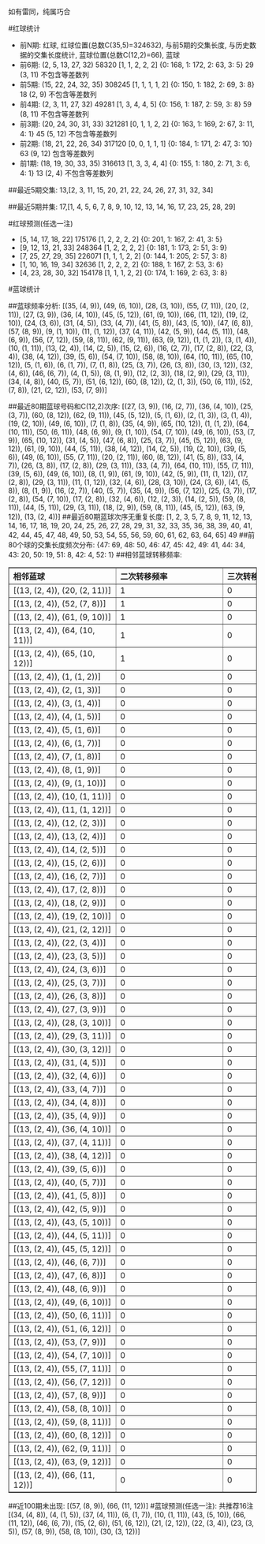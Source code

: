 <!-- 
.. title: 大乐透10014期(2010-02-01)数据分析报告
.. slug: dlott-10014-2010-02-01-report
.. date: 2010-02-02 08:00:00 UTC+08:00
.. tags: Lottery
.. link: 
.. description: 
.. type: text
-->

如有雷同，纯属巧合

<!-- TEASER_END-->

#红球统计

- 前N期: 红球, 红球位置(总数C(35,5)=324632), 与前5期的交集长度, 与历史数据的交集长度统计, 蓝球位置(总数C(12,2)=66), 蓝球
- 前6期: (2, 5, 13, 27, 32) 58320 [1, 1, 2, 2, 2] {0: 168, 1: 172, 2: 63, 3: 5} 29 (3, 11) 不包含等差数列
- 前5期: (15, 22, 24, 32, 35) 308245 [1, 1, 1, 1, 2] {0: 150, 1: 182, 2: 69, 3: 8} 18 (2, 9) 不包含等差数列
- 前4期: (2, 3, 11, 27, 32) 49281 [1, 3, 4, 4, 5] {0: 156, 1: 187, 2: 59, 3: 8} 59 (8, 11) 不包含等差数列
- 前3期: (20, 24, 30, 31, 33) 321281 [0, 1, 1, 2, 2] {0: 163, 1: 169, 2: 67, 3: 11, 4: 1} 45 (5, 12) 不包含等差数列
- 前2期: (18, 21, 22, 26, 34) 317120 [0, 0, 1, 1, 1] {0: 184, 1: 171, 2: 47, 3: 10} 63 (9, 12) 包含等差数列
- 前1期: (18, 19, 30, 33, 35) 316613 [1, 3, 3, 4, 4] {0: 155, 1: 180, 2: 71, 3: 6, 4: 1} 13 (2, 4) 不包含等差数列

##最近5期交集:
13,[2, 3, 11, 15, 20, 21, 22, 24, 26, 27, 31, 32, 34]

##最近5期并集:
17,[1, 4, 5, 6, 7, 8, 9, 10, 12, 13, 14, 16, 17, 23, 25, 28, 29]

#红球预测(任选一注)

- [5, 14, 17, 18, 22] 175176 [1, 2, 2, 2, 2] {0: 201, 1: 167, 2: 41, 3: 5}
- [9, 12, 13, 21, 33] 248364 [1, 2, 2, 2, 2] {0: 181, 1: 173, 2: 51, 3: 9}
- [7, 25, 27, 29, 35] 226071 [1, 1, 1, 2, 2] {0: 144, 1: 205, 2: 57, 3: 8}
- [1, 10, 16, 19, 34] 32636 [1, 2, 2, 2, 2] {0: 188, 1: 167, 2: 53, 3: 6}
- [4, 23, 28, 30, 32] 154178 [1, 1, 1, 2, 2] {0: 174, 1: 169, 2: 63, 3: 8}

#蓝球统计

##蓝球频率分析:
[(35, (4, 9)), (49, (6, 10)), (28, (3, 10)), (55, (7, 11)), (20, (2, 11)), (27, (3, 9)), (36, (4, 10)), (45, (5, 12)), (61, (9, 10)), (66, (11, 12)), (19, (2, 10)), (24, (3, 6)), (31, (4, 5)), (33, (4, 7)), (41, (5, 8)), (43, (5, 10)), (47, (6, 8)), (57, (8, 9)), (9, (1, 10)), (11, (1, 12)), (37, (4, 11)), (42, (5, 9)), (44, (5, 11)), (48, (6, 9)), (56, (7, 12)), (59, (8, 11)), (62, (9, 11)), (63, (9, 12)), (1, (1, 2)), (3, (1, 4)), (10, (1, 11)), (13, (2, 4)), (14, (2, 5)), (15, (2, 6)), (16, (2, 7)), (17, (2, 8)), (22, (3, 4)), (38, (4, 12)), (39, (5, 6)), (54, (7, 10)), (58, (8, 10)), (64, (10, 11)), (65, (10, 12)), (5, (1, 6)), (6, (1, 7)), (7, (1, 8)), (25, (3, 7)), (26, (3, 8)), (30, (3, 12)), (32, (4, 6)), (46, (6, 7)), (4, (1, 5)), (8, (1, 9)), (12, (2, 3)), (18, (2, 9)), (29, (3, 11)), (34, (4, 8)), (40, (5, 7)), (51, (6, 12)), (60, (8, 12)), (2, (1, 3)), (50, (6, 11)), (52, (7, 8)), (21, (2, 12)), (53, (7, 9))]

##最近80期蓝球号码和C(12,2)次序:
[(27, (3, 9)), (16, (2, 7)), (36, (4, 10)), (25, (3, 7)), (60, (8, 12)), (62, (9, 11)), (45, (5, 12)), (5, (1, 6)), (2, (1, 3)), (3, (1, 4)), (19, (2, 10)), (49, (6, 10)), (7, (1, 8)), (35, (4, 9)), (65, (10, 12)), (1, (1, 2)), (64, (10, 11)), (50, (6, 11)), (48, (6, 9)), (9, (1, 10)), (54, (7, 10)), (49, (6, 10)), (53, (7, 9)), (65, (10, 12)), (31, (4, 5)), (47, (6, 8)), (25, (3, 7)), (45, (5, 12)), (63, (9, 12)), (61, (9, 10)), (44, (5, 11)), (38, (4, 12)), (14, (2, 5)), (19, (2, 10)), (39, (5, 6)), (49, (6, 10)), (55, (7, 11)), (20, (2, 11)), (60, (8, 12)), (41, (5, 8)), (33, (4, 7)), (26, (3, 8)), (17, (2, 8)), (29, (3, 11)), (33, (4, 7)), (64, (10, 11)), (55, (7, 11)), (39, (5, 6)), (49, (6, 10)), (8, (1, 9)), (61, (9, 10)), (42, (5, 9)), (11, (1, 12)), (17, (2, 8)), (29, (3, 11)), (11, (1, 12)), (32, (4, 6)), (28, (3, 10)), (24, (3, 6)), (41, (5, 8)), (8, (1, 9)), (16, (2, 7)), (40, (5, 7)), (35, (4, 9)), (56, (7, 12)), (25, (3, 7)), (17, (2, 8)), (54, (7, 10)), (17, (2, 8)), (32, (4, 6)), (12, (2, 3)), (14, (2, 5)), (59, (8, 11)), (44, (5, 11)), (29, (3, 11)), (18, (2, 9)), (59, (8, 11)), (45, (5, 12)), (63, (9, 12)), (13, (2, 4))]
##最近80期蓝球次序无重复长度:
[1, 2, 3, 5, 7, 8, 9, 11, 12, 13, 14, 16, 17, 18, 19, 20, 24, 25, 26, 27, 28, 29, 31, 32, 33, 35, 36, 38, 39, 40, 41, 42, 44, 45, 47, 48, 49, 50, 53, 54, 55, 56, 59, 60, 61, 62, 63, 64, 65] 49
##前80个球的交集长度频次分布:
{47: 69, 48: 50, 46: 47, 45: 42, 49: 41, 44: 34, 43: 20, 50: 19, 51: 8, 42: 4, 52: 1}
##相邻蓝球转移频率:
<table border="1" class="table table-striped dataframe">
  <thead>
    <tr style="text-align: left;">
      <th style="min-width: 200px;">相邻蓝球</th>
      <th style="min-width: 200px;">二次转移频率</th>
      <th style="min-width: 200px;">三次转移频率</th>
    </tr>
  </thead>
  <tbody>
    <tr>
      <td>  [(13, (2, 4)), (20, (2, 11))]</td>
      <td> 1</td>
      <td> 0</td>
    </tr>
    <tr>
      <td>   [(13, (2, 4)), (52, (7, 8))]</td>
      <td> 1</td>
      <td> 0</td>
    </tr>
    <tr>
      <td>  [(13, (2, 4)), (61, (9, 10))]</td>
      <td> 1</td>
      <td> 0</td>
    </tr>
    <tr>
      <td> [(13, (2, 4)), (64, (10, 11))]</td>
      <td> 1</td>
      <td> 0</td>
    </tr>
    <tr>
      <td> [(13, (2, 4)), (65, (10, 12))]</td>
      <td> 1</td>
      <td> 0</td>
    </tr>
    <tr>
      <td>    [(13, (2, 4)), (1, (1, 2))]</td>
      <td> 0</td>
      <td> 0</td>
    </tr>
    <tr>
      <td>    [(13, (2, 4)), (2, (1, 3))]</td>
      <td> 0</td>
      <td> 0</td>
    </tr>
    <tr>
      <td>    [(13, (2, 4)), (3, (1, 4))]</td>
      <td> 0</td>
      <td> 0</td>
    </tr>
    <tr>
      <td>    [(13, (2, 4)), (4, (1, 5))]</td>
      <td> 0</td>
      <td> 0</td>
    </tr>
    <tr>
      <td>    [(13, (2, 4)), (5, (1, 6))]</td>
      <td> 0</td>
      <td> 0</td>
    </tr>
    <tr>
      <td>    [(13, (2, 4)), (6, (1, 7))]</td>
      <td> 0</td>
      <td> 0</td>
    </tr>
    <tr>
      <td>    [(13, (2, 4)), (7, (1, 8))]</td>
      <td> 0</td>
      <td> 0</td>
    </tr>
    <tr>
      <td>    [(13, (2, 4)), (8, (1, 9))]</td>
      <td> 0</td>
      <td> 0</td>
    </tr>
    <tr>
      <td>   [(13, (2, 4)), (9, (1, 10))]</td>
      <td> 0</td>
      <td> 0</td>
    </tr>
    <tr>
      <td>  [(13, (2, 4)), (10, (1, 11))]</td>
      <td> 0</td>
      <td> 0</td>
    </tr>
    <tr>
      <td>  [(13, (2, 4)), (11, (1, 12))]</td>
      <td> 0</td>
      <td> 0</td>
    </tr>
    <tr>
      <td>   [(13, (2, 4)), (12, (2, 3))]</td>
      <td> 0</td>
      <td> 0</td>
    </tr>
    <tr>
      <td>   [(13, (2, 4)), (13, (2, 4))]</td>
      <td> 0</td>
      <td> 0</td>
    </tr>
    <tr>
      <td>   [(13, (2, 4)), (14, (2, 5))]</td>
      <td> 0</td>
      <td> 0</td>
    </tr>
    <tr>
      <td>   [(13, (2, 4)), (15, (2, 6))]</td>
      <td> 0</td>
      <td> 0</td>
    </tr>
    <tr>
      <td>   [(13, (2, 4)), (16, (2, 7))]</td>
      <td> 0</td>
      <td> 0</td>
    </tr>
    <tr>
      <td>   [(13, (2, 4)), (17, (2, 8))]</td>
      <td> 0</td>
      <td> 0</td>
    </tr>
    <tr>
      <td>   [(13, (2, 4)), (18, (2, 9))]</td>
      <td> 0</td>
      <td> 0</td>
    </tr>
    <tr>
      <td>  [(13, (2, 4)), (19, (2, 10))]</td>
      <td> 0</td>
      <td> 0</td>
    </tr>
    <tr>
      <td>  [(13, (2, 4)), (21, (2, 12))]</td>
      <td> 0</td>
      <td> 0</td>
    </tr>
    <tr>
      <td>   [(13, (2, 4)), (22, (3, 4))]</td>
      <td> 0</td>
      <td> 0</td>
    </tr>
    <tr>
      <td>   [(13, (2, 4)), (23, (3, 5))]</td>
      <td> 0</td>
      <td> 0</td>
    </tr>
    <tr>
      <td>   [(13, (2, 4)), (24, (3, 6))]</td>
      <td> 0</td>
      <td> 0</td>
    </tr>
    <tr>
      <td>   [(13, (2, 4)), (25, (3, 7))]</td>
      <td> 0</td>
      <td> 0</td>
    </tr>
    <tr>
      <td>   [(13, (2, 4)), (26, (3, 8))]</td>
      <td> 0</td>
      <td> 0</td>
    </tr>
    <tr>
      <td>   [(13, (2, 4)), (27, (3, 9))]</td>
      <td> 0</td>
      <td> 0</td>
    </tr>
    <tr>
      <td>  [(13, (2, 4)), (28, (3, 10))]</td>
      <td> 0</td>
      <td> 0</td>
    </tr>
    <tr>
      <td>  [(13, (2, 4)), (29, (3, 11))]</td>
      <td> 0</td>
      <td> 0</td>
    </tr>
    <tr>
      <td>  [(13, (2, 4)), (30, (3, 12))]</td>
      <td> 0</td>
      <td> 0</td>
    </tr>
    <tr>
      <td>   [(13, (2, 4)), (31, (4, 5))]</td>
      <td> 0</td>
      <td> 0</td>
    </tr>
    <tr>
      <td>   [(13, (2, 4)), (32, (4, 6))]</td>
      <td> 0</td>
      <td> 0</td>
    </tr>
    <tr>
      <td>   [(13, (2, 4)), (33, (4, 7))]</td>
      <td> 0</td>
      <td> 0</td>
    </tr>
    <tr>
      <td>   [(13, (2, 4)), (34, (4, 8))]</td>
      <td> 0</td>
      <td> 0</td>
    </tr>
    <tr>
      <td>   [(13, (2, 4)), (35, (4, 9))]</td>
      <td> 0</td>
      <td> 0</td>
    </tr>
    <tr>
      <td>  [(13, (2, 4)), (36, (4, 10))]</td>
      <td> 0</td>
      <td> 0</td>
    </tr>
    <tr>
      <td>  [(13, (2, 4)), (37, (4, 11))]</td>
      <td> 0</td>
      <td> 0</td>
    </tr>
    <tr>
      <td>  [(13, (2, 4)), (38, (4, 12))]</td>
      <td> 0</td>
      <td> 0</td>
    </tr>
    <tr>
      <td>   [(13, (2, 4)), (39, (5, 6))]</td>
      <td> 0</td>
      <td> 0</td>
    </tr>
    <tr>
      <td>   [(13, (2, 4)), (40, (5, 7))]</td>
      <td> 0</td>
      <td> 0</td>
    </tr>
    <tr>
      <td>   [(13, (2, 4)), (41, (5, 8))]</td>
      <td> 0</td>
      <td> 0</td>
    </tr>
    <tr>
      <td>   [(13, (2, 4)), (42, (5, 9))]</td>
      <td> 0</td>
      <td> 0</td>
    </tr>
    <tr>
      <td>  [(13, (2, 4)), (43, (5, 10))]</td>
      <td> 0</td>
      <td> 0</td>
    </tr>
    <tr>
      <td>  [(13, (2, 4)), (44, (5, 11))]</td>
      <td> 0</td>
      <td> 0</td>
    </tr>
    <tr>
      <td>  [(13, (2, 4)), (45, (5, 12))]</td>
      <td> 0</td>
      <td> 0</td>
    </tr>
    <tr>
      <td>   [(13, (2, 4)), (46, (6, 7))]</td>
      <td> 0</td>
      <td> 0</td>
    </tr>
    <tr>
      <td>   [(13, (2, 4)), (47, (6, 8))]</td>
      <td> 0</td>
      <td> 0</td>
    </tr>
    <tr>
      <td>   [(13, (2, 4)), (48, (6, 9))]</td>
      <td> 0</td>
      <td> 0</td>
    </tr>
    <tr>
      <td>  [(13, (2, 4)), (49, (6, 10))]</td>
      <td> 0</td>
      <td> 0</td>
    </tr>
    <tr>
      <td>  [(13, (2, 4)), (50, (6, 11))]</td>
      <td> 0</td>
      <td> 0</td>
    </tr>
    <tr>
      <td>  [(13, (2, 4)), (51, (6, 12))]</td>
      <td> 0</td>
      <td> 0</td>
    </tr>
    <tr>
      <td>   [(13, (2, 4)), (53, (7, 9))]</td>
      <td> 0</td>
      <td> 0</td>
    </tr>
    <tr>
      <td>  [(13, (2, 4)), (54, (7, 10))]</td>
      <td> 0</td>
      <td> 0</td>
    </tr>
    <tr>
      <td>  [(13, (2, 4)), (55, (7, 11))]</td>
      <td> 0</td>
      <td> 0</td>
    </tr>
    <tr>
      <td>  [(13, (2, 4)), (56, (7, 12))]</td>
      <td> 0</td>
      <td> 0</td>
    </tr>
    <tr>
      <td>   [(13, (2, 4)), (57, (8, 9))]</td>
      <td> 0</td>
      <td> 0</td>
    </tr>
    <tr>
      <td>  [(13, (2, 4)), (58, (8, 10))]</td>
      <td> 0</td>
      <td> 0</td>
    </tr>
    <tr>
      <td>  [(13, (2, 4)), (59, (8, 11))]</td>
      <td> 0</td>
      <td> 0</td>
    </tr>
    <tr>
      <td>  [(13, (2, 4)), (60, (8, 12))]</td>
      <td> 0</td>
      <td> 0</td>
    </tr>
    <tr>
      <td>  [(13, (2, 4)), (62, (9, 11))]</td>
      <td> 0</td>
      <td> 0</td>
    </tr>
    <tr>
      <td>  [(13, (2, 4)), (63, (9, 12))]</td>
      <td> 0</td>
      <td> 0</td>
    </tr>
    <tr>
      <td> [(13, (2, 4)), (66, (11, 12))]</td>
      <td> 0</td>
      <td> 0</td>
    </tr>
  </tbody>
</table>
##近100期未出现:
[(57, (8, 9)), (66, (11, 12))]
#蓝球预测(任选一注):
共推荐16注
[(34, (4, 8)), (4, (1, 5)), (37, (4, 11)), (6, (1, 7)), (10, (1, 11)), (43, (5, 10)), (66, (11, 12)), (46, (6, 7)), (15, (2, 6)), (51, (6, 12)), (21, (2, 12)), (22, (3, 4)), (23, (3, 5)), (57, (8, 9)), (58, (8, 10)), (30, (3, 12))]

